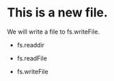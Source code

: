 # This is a new file.

We will write a file to fs.writeFile.

+ fs.readdir
- fs.readFile
* fs.writeFile